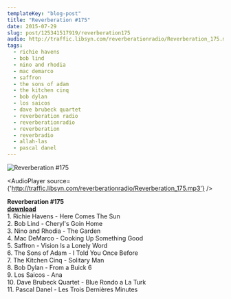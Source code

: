 ```yaml
---
templateKey: "blog-post"
title: "Reverberation #175"
date: 2015-07-29
slug: post/125341517919/reverberation175
audio: http://traffic.libsyn.com/reverberationradio/Reverberation_175.mp3
tags:
  - richie havens
  - bob lind
  - nino and rhodia
  - mac demarco
  - saffron
  - the sons of adam
  - the kitchen cinq
  - bob dylan
  - los saicos
  - dave brubeck quartet
  - reverberation radio
  - reverberationradio
  - reverberation
  - reverbradio
  - allah-las
  - pascal danel
---
```


![Reverberation #175](../images/b0fda32eef4a8fbdb318a8b09e927b38333fc77f6e9046fc9de57d2757533532.png)

<AudioPlayer source={'http://traffic.libsyn.com/reverberationradio/Reverberation_175.mp3'} />

<p><b>Reverberation #175<br /></b><b><a href="http://traffic.libsyn.com/reverberationradio/Reverberation_175.mp3">download</a><br /></b>1. Richie Havens - Here Comes The Sun<br />2. Bob Lind - Cheryl's Goin Home<br />3. Nino and Rhodia - The Garden<br />4. Mac DeMarco - Cooking Up Something Good<br />5. Saffron - Vision Is a Lonely Word<br />6. The Sons of Adam - I Told You Once Before<br />7. The Kitchen Cinq - Solitary Man<br />8. Bob Dylan - From a Buick 6<br />9. Los Saicos - Ana<br />10. Dave Brubeck Quartet - Blue Rondo a La Turk<br />11. Pascal Danel - Les Trois Derni&egrave;res Minutes<br /></p>
